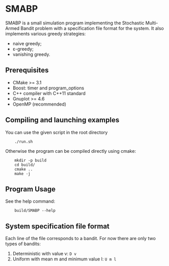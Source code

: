 SMABP
====

SMABP is a small simulation program implementing the Stochastic Multi-Armed Bandit problem with a specification file format for the system. It also implements various greedy strategies:

  * naive greedy;
  * &epsilon;-greedy;
  * vanishing greedy.

Prerequisites
-------------
* CMake >= 3.1
* Boost: timer and program_options
* C++ compiler with C++11 standard
* Gnuplot >= 4.6
* OpenMP (recommended)

Compiling and launching examples
--------------------------------
You can use the given script in the root directory 

        ./run.sh

Otherwise the program can be compiled directly using cmake:  

        mkdir -p build
        cd build/
        cmake ..
        make -j

Program Usage
-------------
See the help command: 

        build/SMABP --help

System specification file format
--------------------------------
Each line of the file corresponds to a bandit. For now there are only two types of bandits:

1. Deterministic with value v: `D v`
2. Uniform with mean m and minimum value l: `U m l`
